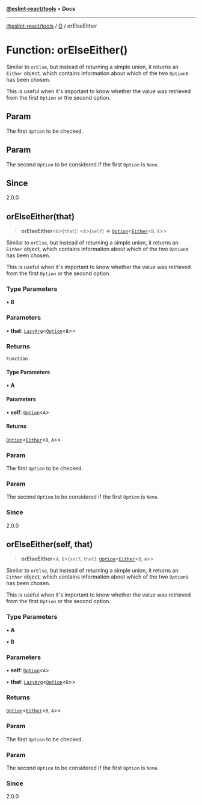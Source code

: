 [**@eslint-react/tools**](../../../README.md) • **Docs**

***

[@eslint-react/tools](../../../README.md) / [O](../README.md) / orElseEither

# Function: orElseEither()

Similar to `orElse`, but instead of returning a simple union, it returns an `Either` object,
which contains information about which of the two `Option`s has been chosen.

This is useful when it's important to know whether the value was retrieved from the first `Option` or the second option.

## Param

The first `Option` to be checked.

## Param

The second `Option` to be considered if the first `Option` is `None`.

## Since

2.0.0

## orElseEither(that)

> **orElseEither**\<`B`\>(`that`): \<`A`\>(`self`) => [`Option`](../type-aliases/Option.md)\<[`Either`](../../E/type-aliases/Either.md)\<`B`, `A`\>\>

Similar to `orElse`, but instead of returning a simple union, it returns an `Either` object,
which contains information about which of the two `Option`s has been chosen.

This is useful when it's important to know whether the value was retrieved from the first `Option` or the second option.

### Type Parameters

• **B**

### Parameters

• **that**: [`LazyArg`](../../F/interfaces/LazyArg.md)\<[`Option`](../type-aliases/Option.md)\<`B`\>\>

### Returns

`Function`

#### Type Parameters

• **A**

#### Parameters

• **self**: [`Option`](../type-aliases/Option.md)\<`A`\>

#### Returns

[`Option`](../type-aliases/Option.md)\<[`Either`](../../E/type-aliases/Either.md)\<`B`, `A`\>\>

### Param

The first `Option` to be checked.

### Param

The second `Option` to be considered if the first `Option` is `None`.

### Since

2.0.0

## orElseEither(self, that)

> **orElseEither**\<`A`, `B`\>(`self`, `that`): [`Option`](../type-aliases/Option.md)\<[`Either`](../../E/type-aliases/Either.md)\<`B`, `A`\>\>

Similar to `orElse`, but instead of returning a simple union, it returns an `Either` object,
which contains information about which of the two `Option`s has been chosen.

This is useful when it's important to know whether the value was retrieved from the first `Option` or the second option.

### Type Parameters

• **A**

• **B**

### Parameters

• **self**: [`Option`](../type-aliases/Option.md)\<`A`\>

• **that**: [`LazyArg`](../../F/interfaces/LazyArg.md)\<[`Option`](../type-aliases/Option.md)\<`B`\>\>

### Returns

[`Option`](../type-aliases/Option.md)\<[`Either`](../../E/type-aliases/Either.md)\<`B`, `A`\>\>

### Param

The first `Option` to be checked.

### Param

The second `Option` to be considered if the first `Option` is `None`.

### Since

2.0.0
